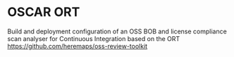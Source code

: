 # OSCAR ORT

Build and deployment configuration of an OSS BOB and license compliance scan analyser for Continuous Integration based on the ORT https://github.com/heremaps/oss-review-toolkit
